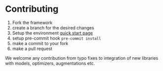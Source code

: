 # Contributing

1. Fork the framework
2. create a branch for the desired changes
3. Setup the environment [quick start page](https://innofw.readthedocs.io/en/latest/quick-start)
4. setup pre-commit hook
```pre-commit install```
5. make a commit to your fork
6. make a pull request


We welcome any contribution from typo fixes to integration of new libraries with models, optimizers, augmentations etc.